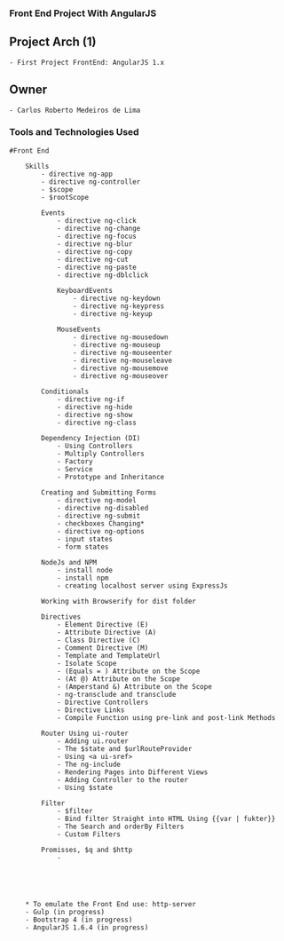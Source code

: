 ### Front End Project With AngularJS

## Project Arch (1)
	- First Project FrontEnd: AngularJS 1.x

## Owner

	- Carlos Roberto Medeiros de Lima

### Tools and Technologies Used ###
	
	#Front End
		
		Skills
			- directive ng-app
			- directive ng-controller
			- $scope
			- $rootScope
			
			Events
				- directive ng-click	
				- directive ng-change	
				- directive ng-focus
				- directive ng-blur
				- directive ng-copy
				- directive ng-cut
				- directive ng-paste
				- directive ng-dblclick
				
				KeyboardEvents
					- directive ng-keydown
					- directive ng-keypress
					- directive ng-keyup
				
				MouseEvents
					- directive ng-mousedown
					- directive ng-mouseup
					- directive ng-mouseenter
					- directive ng-mouseleave
					- directive ng-mousemove
					- directive ng-mouseover
					
			Conditionals
				- directive ng-if
				- directive ng-hide
				- directive ng-show
				- directive ng-class
				
			Dependency Injection (DI)
				- Using Controllers
				- Multiply Controllers
				- Factory
				- Service
				- Prototype and Inheritance
			
			Creating and Submitting Forms
				- directive ng-model
				- directive ng-disabled
				- directive ng-submit
				- checkboxes Changing*
				- directive ng-options
				- input states
				- form states
			
			NodeJs and NPM
				- install node
				- install npm
				- creating localhost server using ExpressJs
			
			Working with Browserify for dist folder
			
			Directives
				- Element Directive (E)
				- Attribute Directive (A)
				- Class Directive (C)
				- Comment Directive (M)
				- Template and TemplateUrl
				- Isolate Scope
				- (Equals = ) Attribute on the Scope
				- (At @) Attribute on the Scope
				- (Amperstand &) Attribute on the Scope
				- ng-transclude and transclude
				- Directive Controllers
				- Directive Links
				- Compile Function using pre-link and post-link Methods
				
			Router Using ui-router
				- Adding ui.router
				- The $state and $urlRouteProvider
				- Using <a ui-sref>
				- The ng-include
				- Rendering Pages into Different Views
				- Adding Controller to the router
				- Using $state
			
			Filter
				- $filter
				- Bind filter Straight into HTML Using {{var | fukter}}
				- The Search and orderBy Filters
				- Custom Filters
			
			Promisses, $q and $http
				- 
				
				
				
		
		
		* To emulate the Front End use: http-server
		- Gulp (in progress)
		- Bootstrap 4 (in progress)
		- AngularJS 1.6.4 (in progress)